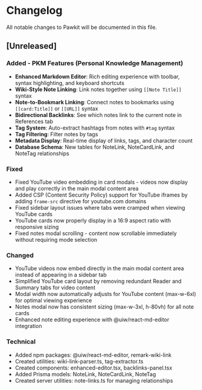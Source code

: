 # Changelog

All notable changes to Pawkit will be documented in this file.

## [Unreleased]

### Added - PKM Features (Personal Knowledge Management)
- **Enhanced Markdown Editor**: Rich editing experience with toolbar, syntax highlighting, and keyboard shortcuts
- **Wiki-Style Note Linking**: Link notes together using `[[Note Title]]` syntax
- **Note-to-Bookmark Linking**: Connect notes to bookmarks using `[[card:Title]]` or `[[URL]]` syntax
- **Bidirectional Backlinks**: See which notes link to the current note in References tab
- **Tag System**: Auto-extract hashtags from notes with `#tag` syntax
- **Tag Filtering**: Filter notes by tags
- **Metadata Display**: Real-time display of links, tags, and character count
- **Database Schema**: New tables for NoteLink, NoteCardLink, and NoteTag relationships

### Fixed
- Fixed YouTube video embedding in card modals - videos now display and play correctly in the main modal content area
- Added CSP (Content Security Policy) support for YouTube iframes by adding `frame-src` directive for youtube.com domains
- Fixed sidebar layout issues where tabs were cramped when viewing YouTube cards
- YouTube cards now properly display in a 16:9 aspect ratio with responsive sizing
- Fixed notes modal scrolling - content now scrollable immediately without requiring mode selection

### Changed
- YouTube videos now embed directly in the main modal content area instead of appearing in a sidebar tab
- Simplified YouTube card layout by removing redundant Reader and Summary tabs for video content
- Modal width now automatically adjusts for YouTube content (max-w-6xl) for optimal viewing experience
- Notes modal now has consistent sizing (max-w-3xl, h-80vh) for all note cards
- Enhanced note editing experience with @uiw/react-md-editor integration

### Technical
- Added npm packages: @uiw/react-md-editor, remark-wiki-link
- Created utilities: wiki-link-parser.ts, tag-extractor.ts
- Created components: enhanced-editor.tsx, backlinks-panel.tsx
- Added Prisma models: NoteLink, NoteCardLink, NoteTag
- Created server utilities: note-links.ts for managing relationships
